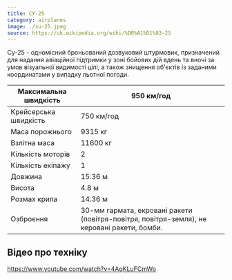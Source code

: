 ```yaml
---
title: СУ-25
category: airplanes
image: ./su-25.jpeg
source: https://uk.wikipedia.org/wiki/%D0%A1%D1%83-25
---
```

Су-25 - одномісний броньований дозвуковий штурмовик, призначений для надання авіаційної підтримки у зоні бойових дій вдень та вночі за умов візуальної видимості цілі, а також знищення об'єктів із заданими координатами у випадку льотної погоди.


Максимальна швидкість  |  950 км/год
------- | -------
Крейсерська швидкість | 750 км/год
Маса порожнього | 9315 кг
Взлітна маса | 11600 кг
Кількість моторів | 2
Кількість екіпажу | 1
Довжина | 15.36 м
Висота | 4.8 м
Розмах крила | 14.36 м
Озброєння | 30-мм гармата, екровані ракети (повітря-повітря, повітря-земля), не керовані ракети, бомби. 

## Відео про техніку

https://www.youtube.com/watch?v=4AqKLuFCmWo